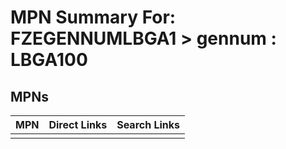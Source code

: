 



# MPN Summary For: FZEGENNUMLBGA1 > gennum : LBGA100

## MPNs
  

|MPN|Direct Links|Search Links|
| :--- | :--- | :--- |
||||
